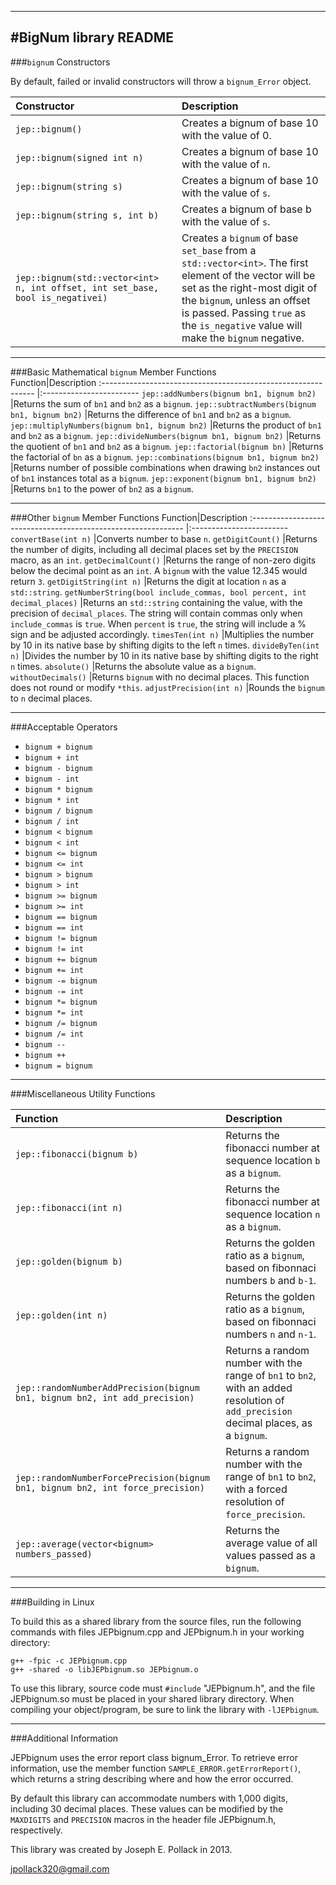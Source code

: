 ----
#BigNum library README
----
###`bignum` Constructors

By default, failed or invalid constructors will throw a `bignum_Error` object.	

Constructor|Description
:-----------------------------------------------	|:------------------------
`jep::bignum()`								|Creates a bignum of base 10 with the value of 0.
`jep::bignum(signed int n)`					|Creates a bignum of base 10 with the value of `n`.
`jep::bignum(string s)`						|Creates a bignum of base 10 with the value of `s`.
`jep::bignum(string s, int b)`					|Creates a bignum of base b with the value of `s`.
`jep::bignum(std::vector<int> n, int offset, int set_base, bool is_negativei)`			|Creates a `bignum` of base `set_base` from a `std::vector<int>`. The first element of the vector will be set as the right-most digit of the `bignum`, unless an offset is passed. Passing `true` as the `is_negative` value will make the `bignum` negative.



----
###Basic Mathematical `bignum` Member Functions                      
Function|Description
:-------------------------------------------------------------	|:------------------------
`jep::addNumbers(bignum bn1, bignum bn2)`			|Returns the sum of `bn1` and `bn2` as a `bignum`.
`jep::subtractNumbers(bignum bn1, bignum bn2)`		|Returns the difference of `bn1` and `bn2` as a `bignum`.
`jep::multiplyNumbers(bignum bn1, bignum bn2)`		|Returns the product of `bn1` and `bn2` as a `bignum`.
`jep::divideNumbers(bignum bn1, bignum bn2)`		|Returns the quotient of `bn1` and `bn2` as a `bignum`.
`jep::factorial(bignum bn)`							|Returns the factorial of `bn` as a `bignum`.
`jep::combinations(bignum bn1, bignum bn2)`			|Returns number of possible combinations when drawing `bn2` instances out of `bn1` instances total as a `bignum`.
`jep::exponent(bignum bn1, bignum bn2)`				|Returns `bn1` to the power of `bn2` as a `bignum`.

----
###Other `bignum` Member Functions 
Function|Description
:-------------------------------------------------------------	|:------------------------
`convertBase(int n)`									|Converts number to base `n`.
`getDigitCount()`										|Returns the number of digits, including all decimal places set by the `PRECISION` macro, as an `int`.
`getDecimalCount()`									|Returns the range of non-zero digits below the decimal point as an `int`. A `bignum` with the value 12.345 would return `3`.
`getDigitString(int n)`									|Returns the digit at location `n` as a `std::string`.
`getNumberString(bool include_commas, bool percent, int decimal_places)`	|Returns an `std::string` containing the value, with the precision of `decimal_places`. The string will contain commas only when `include_commas` is `true`. When `percent` is `true`, the string will include a % sign and be adjusted accordingly.
`timesTen(int n)`										|Multiplies the number by 10 in its native base by  shifting digits to the left `n` times.
`divideByTen(int n)`									|Divides the number by 10 in its native base by shifting digits to the right `n` times.
`absolute()`											|Returns the absolute value as a `bignum`.
`withoutDecimals()`									|Returns `bignum` with no decimal places. This function does not round or modify `*this`.
`adjustPrecision(int n)`								|Rounds the `bignum` to `n` decimal places.

----
###Acceptable Operators 
* `bignum + bignum`
* `bignum + int`
* `bignum - bignum`
* `bignum - int`
* `bignum * bignum`
* `bignum * int`
* `bignum / bignum`
* `bignum / int`
* `bignum < bignum`
* `bignum < int`
* `bignum <= bignum`
* `bignum <= int`
* `bignum > bignum`
* `bignum > int`
* `bignum >= bignum`
* `bignum >= int`
* `bignum == bignum`
* `bignum == int`
* `bignum != bignum`
* `bignum != int`   
* `bignum += bignum`  
* `bignum += int`	
* `bignum -= bignum`      
* `bignum -= int`
* `bignum *= bignum`
* `bignum *= int`
* `bignum /= bignum`
* `bignum /= int`
* `bignum --`
* `bignum ++`
* `bignum = bignum`

----
###Miscellaneous Utility Functions

Function|Description
:-------------------------------------------------------------	|:------------------------
`jep::fibonacci(bignum b)`							|Returns the fibonacci number at sequence location `b` as a `bignum`.
`jep::fibonacci(int n)`									|Returns the fibonacci number at sequence location `n` as a `bignum`.
`jep::golden(bignum b)`								|Returns the golden ratio as a `bignum`, based on fibonnaci numbers `b` and `b-1`.
`jep::golden(int n)`									|Returns the golden ratio as a `bignum`, based on fibonnaci numbers `n` and `n-1`.
`jep::randomNumberAddPrecision(bignum bn1, bignum bn2, int add_precision)`	|Returns a random number with the range of `bn1` to `bn2`, with an added resolution of `add_precision` decimal places, as a `bignum`.
`jep::randomNumberForcePrecision(bignum bn1, bignum bn2, int force_precision)`	|Returns a random number with the range of `bn1` to `bn2`, with a forced resolution of `force_precision`.
`jep::average(vector<bignum> numbers_passed)`		|Returns the average value of all values passed as a `bignum`.

----
###Building in Linux

To build this as a shared library from the source files, run the following 
commands with files JEPbignum.cpp and JEPbignum.h in your working directory:

	g++ -fpic -c JEPbignum.cpp
	g++ -shared -o libJEPbignum.so JEPbignum.o 

To use this library, source code must `#include` "JEPbignum.h", and the file 
JEPbignum.so must be placed in your shared library directory. When compiling 
your object/program, be sure to link the library with `-lJEPbignum`.

----
###Additional Information

JEPbignum uses the error report class bignum_Error. To retrieve error
information, use the member function `SAMPLE_ERROR.getErrorReport()`, which
returns a string describing where and how the error occurred.

By default this library can accommodate numbers with 1,000 digits, including 30 decimal places. These values can be modified by the `MAXDIGITS` and `PRECISION` macros in the header file JEPbignum.h, respectively. 

This library was created by Joseph E. Pollack in 2013.

jpollack320@gmail.com
